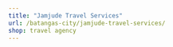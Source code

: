 ```yaml
---
title: "Jamjude Travel Services"
url: /batangas-city/jamjude-travel-services/
shop: travel agency
---
```


